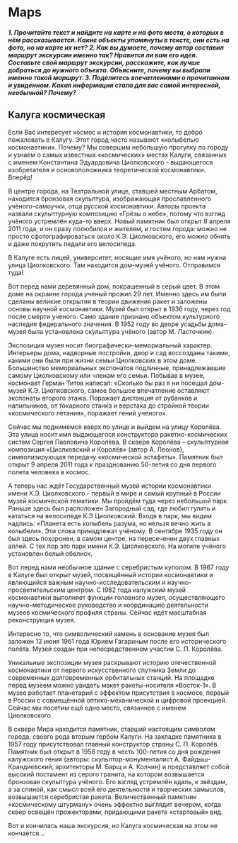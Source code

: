 # Maps
<h4><em> 1. Прочитайте текст и найдите на карте и на фото места, о которых в нём рассказывается. Какие объекты упомянуты в тексте, они есть на фото, но на карте их нет? 
2. Как вы думаете, почему автор составил маршрут экскурсии именно так? Нравится ли вам его идея. Составьте свой маршрут экскурсии, расскажите, как лучше добраться до нужного объекта. Объясните, почему вы выбрали именно такой маршрут.
3. Поделитесь впечатлениями о прочитанном и увиденном. Какая информация стала для вас самой интересной, необычной? Почему?</h4></em> 

## Калуга космическая 
Если Вас интересует космос и история космонавтики, то добро пожаловать в Калугу. Этот город часто называют «колыбелью космонавтики». Почему? Мы совершим небольшую прогулку по городу и узнаем о самых известных «космических» местах Калуги, связанных с именем Константина Эдуардовича Циолковского - выдающегося изобретателя и основоположника теоретической космонавтики. Вперёд!

В центре города, на Театральной улице, ставшей местным Арбатом, находится бронзовая скульптура, изображающая прославленного учёного-самоучки, отца русской космонавтики. Авторы проекта назвали скульптурную композицию «Грёзы о небе», потому что взгляд учёного устремлён куда-то вверх. Новый памятник был открыт 8 апреля 2011 года, и он сразу полюбился и жителям, и гостям города: можно не просто сфотографироваться около К.Э. Циолковского, его можно обнять и даже покрутить педали его велосипеда.

В Калуге есть лицей, университет, носящие имя учёного, но нам нужна улица Циолковского. Там находится дом-музей учёного. Отправимся туда! 

Вот перед нами деревянный дом, покрашенный в серый цвет. В этом доме на окраине города ученый прожил 29 лет. Именно здесь им были сделаны великие открытия в теории движения ракет и заложены основы научной космонавтики. Музей был открыт в 1936 году, через год после смерти ученого. Само здание признано объектом культурного наследия федерального значения. В 1952 году во дворе усадьбы дома-музея была установлена скульптура учёного (автор М. Ласточкин). 

Экспозиция музея носит биографически-мемориальный характер. Интерьеры дома, надворные постройки, двор и сад воссозданы такими, какими они были при жизни семьи Циолковских в этом доме. Большинство мемориальных экспонатов подлинные, принадлежавшие самому Циолковскому или членам его семьи. Побывав в музее, космонавт Герман Титов написал: «Сколько бы раз я ни посещал дом-музей К.Э. Циолковского, самое большое впечатление оставляют экспонаты второго этажа. Поражает дистанция от рубанков и напильников, от токарного станка и верстака до стройной теории «космического летания», поражает гений ученого».

Сейчас мы поднимемся вверх по улице и выйдем на улицу Королёва. Эта улица носит имя выдающегося конструктора ракетно-космических систем Сергея Павловича Королёва. В сквере Королёва – скульптурная композиция «Циолковский и Королёв» (автор А. Леонов), символизирующая передачу «космической эстафеты». Памятник был открыт 9 апреля 2011 года к празднованию 50-летия со дня первого полета человека в космос.

А теперь нас ждёт Государственный музей истории космонавтики имени К.Э. Циолковского - первый в мире и самый крупный в России музей космической тематики. Мы пройдём туда через небольшой парк. Раньше здесь был расположен Загородный сад, где любил гулять и кататься на велосипеде К.Э Циолковский. Входя в парк, мы видим надпись: «Планета есть колыбель разума, но нельзя вечно жить в колыбели». Эти слова принадлежат учёному. В сентябре 1935 году он был здесь похоронен, в самом центре, на пересечении двух главных аллей. С тех пор это парк имени К.Э. Циолковского. На могиле учёного установлен белый обелиск.

Вот перед нами необычное здание с серебристым куполом. В 1967 году в Калуге был открыт музей, посвящённый истории космонавтики и являющийся важным научно-исследовательским и научно-просветительским центром. С I982 года калужский музей космонавтики выполняет функции головного музея, осуществляющего научно-методическое руководство и координацию деятельности музеев космического профиля страны. Сейчас идёт масштабная реконструкция музея.

Интересно то, что символический камень в основание музея был заложен 13 июня 1961 года Юрием Гагариным после его исторического полёта. Музей создан при непосредственном участии С. П. Королёва. 

Уникальные экспозиции музея раскрывают историю отечественной космонавтики от первого искусственного спутника Земли до современных долговременных орбитальных станций. На площадке перед музеем можно увидеть макет ракеты-носителя «Восток-1». В музее работает планетарий с эффектом присутствия в космосе, первый в России с совмещённой оптико-механической и цифровой проекцией.
Сейчас мы посетим ещё одно место, связанное с именем Циолковского.

В сквере Мира находится памятник, ставший настоящим символом города, своего рода вторым гербом Калуги. На закладке памятника в 1957 году присутствовал главный конструктор страны С. П. Королёв. Памятник был открыт в 1958 году в честь 100-летия со дня рождения калужского гения (авторы: скульптор-монументалист А. Файдыш-Крандиевский, архитекторы М. Барщ и А. Колчин) и представляет собой высокий постамент из серого гранита, на котором возвышается бронзовая скульптура учёного. Его взгляд устремлён вдаль, к звёздам, а за спиной, как смысл всей его деятельности и творческих замыслов, возвышается серебристая ракета. Величественный памятник «космическому штурману» очень эффектно выглядит вечером, когда сквер освещён прожекторами, придающими ракете «стартовый» вид.

Вот и кончилась наша экскурсия, но Калуга космическая на этом не кончается…
